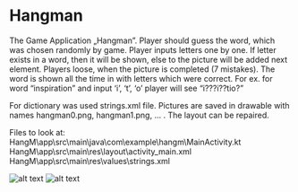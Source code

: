 # Hangman
The Game Application „Hangman”. 
Player should guess the word, which was chosen randomly by game.
Player inputs letters one by one. 
If letter exists in a word, then it will be shown, else to the picture will be added next element. 
Players loose, when the picture is completed (7 mistakes).
The word is shown all the time in with letters which were correct. 
For ex. for word “inspiration” and input ‘i’, ‘t’, ‘o’ player will see “i???i??tio?”

For dictionary was used strings.xml file.
Pictures are saved in drawable with names hangman0.png, hangman1.png, … . 
The layout can be repaired.

Files to look at:
HangM\app\src\main\java\com\example\hangm\MainActivity.kt
HangM\app\src\main\res\layout\activity_main.xml
HangM\app\src\main\res\values\strings.xml


![alt text](https://raw.githubusercontent.com/miss-meeseek/Hangman/master/Hangman/screen1.png)
![alt text](https://raw.githubusercontent.com/miss-meeseek/Hangman/master/Hangman/screen2.png)